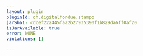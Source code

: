 ```yaml
---
layout: plugin
pluginId: ch.digitalfondue.stampo
jarSha1: cdcef222445faa2b27935390f1b829da6ff0af20
isJarAvailable: true
error: NONE
violations: []

---
```

